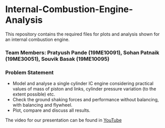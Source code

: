 # Internal-Combustion-Engine-Analysis
This repository contains the required files for plots and analysis shown for an internal combustion engine.

### Team Members: Pratyush Pande (19ME10091), Sohan Patnaik (19ME30051), Souvik Basak (19ME10095)

### Problem Statement
- Model and analyse a single cylinder IC engine considering practical values of mass of piston and links, cylinder pressure variation (to the extent possible) etc. 
- Check the ground shaking forces and performance without balancing, with balancing and flywheel. 
- Plot, compare and discuss all results.

The video for our presentation can be found in [YouTube](https://www.youtube.com/watch?v=-mb3EoiuHPc)
